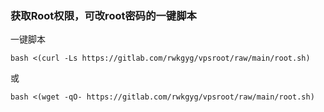 ### 获取Root权限，可改root密码的一键脚本

一键脚本
```
bash <(curl -Ls https://gitlab.com/rwkgyg/vpsroot/raw/main/root.sh)
```
或
```
bash <(wget -qO- https://gitlab.com/rwkgyg/vpsroot/raw/main/root.sh)
```
